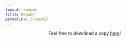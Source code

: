 ```yaml
---
layout: resume
title: Resume
permalink: /resume/
---
```


<div style = "text-align:center;">Feel free to download a copy <a href="https://drive.google.com/uc?export=download&id=0BzwGLDhSDQBkd2ljUXNMcEZXQU0">here</a>!</div>